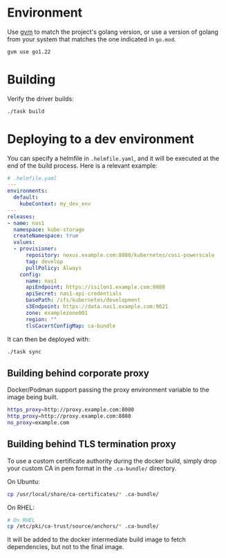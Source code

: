 # Environment

Use [gvm](https://github.com/moovweb/gvm) to match the project's golang version,
or use a version of golang from your system that matches the one indicated in `go.mod`.

```bash
gvm use go1.22
```

# Building

Verify the driver builds:
```bash
./task build
```

# Deploying to a dev environment

You can specify a helmfile in `.helmfile.yaml`, and it will be executed at the end of the build process.
Here is a relevant example:
```yaml
# .helmfile.yaml
---
environments:
  default:
    kubeContext: my_dev_env
---
releases:
- name: nas1
  namespace: kube-storage
  createNamespace: true
  values:
  - provisioner:
      repository: nexus.example.com:8080/kubernetes/cosi-powerscale
      tag: develop
      pullPolicy: Always
    config:
      name: nas1
      apiEndpoint: https://isilon1.example.com:8080
      apiSecret: nas1-api-credentials
      basePath: /ifs/kubernetes/development
      s3Endpoint: https://data.nas1.example.com:9021
      zone: examplezone001
      region: ""
      tlsCacertConfigMap: ca-bundle
```

It can then be deployed with:
```bash
./task sync
```

## Building behind corporate proxy

Docker/Podman support passing the proxy environment variable to the image
being built.
```bash
https_proxy=http://proxy.example.com:8080
http_proxy=http://proxy.example.com:8080
no_proxy=example.com
```

## Building behind TLS termination proxy

To use a custom certificate authority during the docker build,
simply drop your custom CA in pem format in the `.ca-bundle/`
directory.

On Ubuntu:
```bash
cp /usr/local/share/ca-certificates/* .ca-bundle/
```
On RHEL:
```bash
# On RHEL
cp /etc/pki/ca-trust/source/anchors/* .ca-bundle/
```

It will be added to the docker intermediate build image to fetch
dependencies, but not to the final image.
